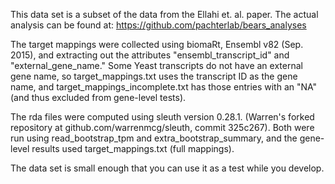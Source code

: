 This data set is a subset of the data from the Ellahi et. al. paper.
The actual analysis can be found at: https://github.com/pachterlab/bears_analyses

The target mappings were collected using biomaRt, Ensembl v82 (Sep. 2015), and
extracting out the attributes "ensembl_transcript_id" and "external_gene_name."
Some Yeast transcripts do not have an external gene name, so target_mappings.txt
uses the transcript ID as the gene name, and target_mappings_incomplete.txt has
those entries with an "NA" (and thus excluded from gene-level tests).

The rda files were computed using sleuth version 0.28.1.
(Warren's forked repository at github.com/warrenmcg/sleuth, commit 325c267).
Both were run using read_bootstrap_tpm and extra_bootstrap_summary, and
the gene-level results used target_mappings.txt (full mappings).

The data set is small enough that you can use it as a test while you develop.
